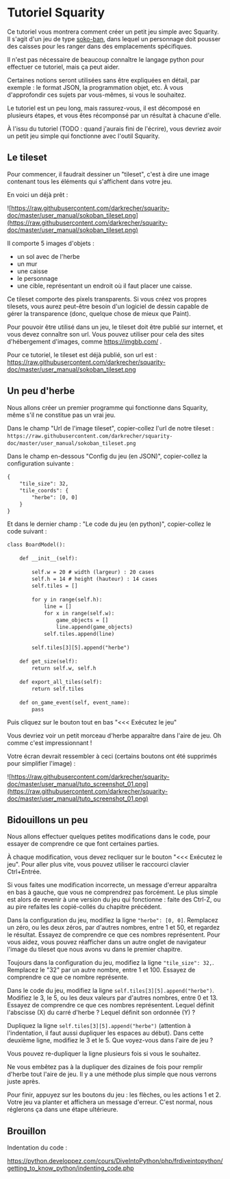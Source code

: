 # Tutoriel Squarity

Ce tutoriel vous montrera comment créer un petit jeu simple avec Squarity. Il s'agit d'un jeu de type [soko-ban](https://fr.wikipedia.org/wiki/Sokoban), dans lequel un personnage doit pousser des caisses pour les ranger dans des emplacements spécifiques.

Il n'est pas nécessaire de beaucoup connaître le langage python pour effectuer ce tutoriel, mais ça peut aider.

Certaines notions seront utilisées sans être expliquées en détail, par exemple : le format JSON, la programmation objet, etc. À vous d'approfondir ces sujets par vous-mêmes, si vous le souhaitez.

Le tutoriel est un peu long, mais rassurez-vous, il est décomposé en plusieurs étapes, et vous êtes récomponsé par un résultat à chacune d'elle.

À l'issu du tutoriel (TODO : quand j'aurais fini de l'écrire), vous devriez avoir un petit jeu simple qui fonctionne avec l'outil Squarity.


## Le tileset

Pour commencer, il faudrait dessiner un "tileset", c'est à dire une image contenant tous les éléments qui s'affichent dans votre jeu.

En voici un déjà prêt :

![https://raw.githubusercontent.com/darkrecher/squarity-doc/master/user_manual/sokoban_tileset.png](https://raw.githubusercontent.com/darkrecher/squarity-doc/master/user_manual/sokoban_tileset.png)

Il comporte 5 images d'objets :

 - un sol avec de l'herbe
 - un mur
 - une caisse
 - le personnage
 - une cible, représentant un endroit où il faut placer une caisse.

Ce tileset comporte des pixels transparents. Si vous créez vos propres tilesets, vous aurez peut-être besoin d'un logiciel de dessin capable de gérer la transparence (donc, quelque chose de mieux que Paint).

Pour pouvoir être utilisé dans un jeu, le tileset doit être publié sur internet, et vous devez connaître son url. Vous pouvez utiliser pour cela des sites d'hébergement d'images, comme https://imgbb.com/ .

Pour ce tutoriel, le tileset est déjà publié, son url est : https://raw.githubusercontent.com/darkrecher/squarity-doc/master/user_manual/sokoban_tileset.png


## Un peu d'herbe

Nous allons créer un premier programme qui fonctionne dans Squarity, même s'il ne constitue pas un vrai jeu.

Dans le champ "Url de l'image tileset", copier-collez l'url de notre tileset :
`https://raw.githubusercontent.com/darkrecher/squarity-doc/master/user_manual/sokoban_tileset.png`

Dans le champ en-dessous "Config du jeu (en JSON)", copier-collez la configuration suivante :

```
{
    "tile_size": 32,
    "tile_coords": {
        "herbe": [0, 0]
    }
}
```

Et dans le dernier champ : "Le code du jeu (en python)", copier-collez le code suivant :

```
class BoardModel():

    def __init__(self):

        self.w = 20 # width (largeur) : 20 cases
        self.h = 14 # height (hauteur) : 14 cases
        self.tiles = []

        for y in range(self.h):
            line = []
            for x in range(self.w):
                game_objects = []
                line.append(game_objects)
            self.tiles.append(line)

        self.tiles[3][5].append("herbe")

    def get_size(self):
        return self.w, self.h

    def export_all_tiles(self):
        return self.tiles

    def on_game_event(self, event_name):
        pass
```

Puis cliquez sur le bouton tout en bas "<<< Exécutez le jeu"

Vous devriez voir un petit morceau d'herbe apparaître dans l'aire de jeu. Oh comme c'est impressionnant !

Votre écran devrait ressembler à ceci (certains boutons ont été supprimés pour simplifier l'image) :

![https://raw.githubusercontent.com/darkrecher/squarity-doc/master/user_manual/tuto_screenshot_01.png](https://raw.githubusercontent.com/darkrecher/squarity-doc/master/user_manual/tuto_screenshot_01.png)


## Bidouillons un peu

Nous allons effectuer quelques petites modifications dans le code, pour essayer de comprendre ce que font certaines parties.

À chaque modification, vous devez recliquer sur le bouton "<<< Exécutez le jeu". Pour aller plus vite, vous pouvez utiliser le raccourci clavier Ctrl+Entrée.

Si vous faites une modification incorrecte, un message d'erreur apparaîtra en bas à gauche, que vous ne comprendrez pas forcément. Le plus simple est alors de revenir à une version du jeu qui fonctionne : faite des Ctrl-Z, ou au pire refaites les copié-collés du chapitre précédent.

Dans la configuration du jeu, modifiez la ligne `"herbe": [0, 0]`. Remplacez un zéro, ou les deux zéros, par d'autres nombres, entre 1 et 50, et regardez le résultat. Essayez de comprendre ce que ces nombres représentent. Pour vous aidez, vous pouvez réafficher dans un autre onglet de navigateur l'image du tileset que nous avons vu dans le premier chapitre.

Toujours dans la configuration du jeu, modifiez la ligne `"tile_size": 32,`. Remplacez le "32" par un autre nombre, entre 1 et 100. Essayez de comprendre ce que ce nombre représente.

Dans le code du jeu, modifiez la ligne `self.tiles[3][5].append("herbe")`. Modifiez le 3, le 5, ou les deux valeurs par d'autres nombres, entre 0 et 13. Essayez de comprendre ce que ces nombres représentent. Lequel définit l'abscisse (X) du carré d'herbe ? Lequel définit son ordonnée (Y) ?

Dupliquez la ligne `self.tiles[3][5].append("herbe")` (attention à l'indentation, il faut aussi dupliquer les espaces au début). Dans cette deuxième ligne, modifiez le 3 et le 5. Que voyez-vous dans l'aire de jeu ?

Vous pouvez re-dupliquer la ligne plusieurs fois si vous le souhaitez.

Ne vous embêtez pas à la dupliquer des dizaines de fois pour remplir d'herbe tout l'aire de jeu. Il y a une méthode plus simple que nous verrons juste après.

Pour finir, appuyez sur les boutons du jeu : les flèches, ou les actions 1 et 2. Votre jeu va planter et affichera un message d'erreur. C'est normal, nous réglerons ça dans une étape ultérieure.


## Brouillon

Indentation du code :

https://python.developpez.com/cours/DiveIntoPython/php/frdiveintopython/getting_to_know_python/indenting_code.php

